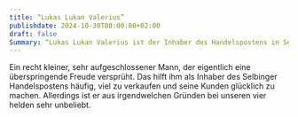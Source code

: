 ```yaml
---
title: “Lukas Lukan Valerius”
publishdate: 2024-10-30T08:00:00+02:00
draft: false
Summary: “Lukas Lukan Valerius ist der Inhaber des Handelspostens in Selbingen.”
---
```

Ein recht kleiner, sehr aufgeschlossener Mann, der eigentlich eine überspringende Freude versprüht. Das hilft ihm als Inhaber des Selbinger Handelspostens häufig, viel zu verkaufen und seine Kunden glücklich zu machen. Allerdings ist er aus irgendwelchen Gründen bei unseren vier helden sehr unbeliebt.
